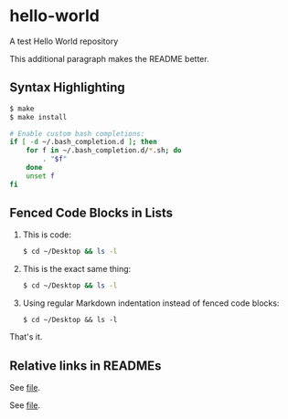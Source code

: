 hello-world
===========

A test Hello World repository

This additional paragraph makes the README better.


Syntax Highlighting
-------------------

```bash
$ make
$ make install

# Enable custom bash completions:
if [ -d ~/.bash_completion.d ]; then
    for f in ~/.bash_completion.d/*.sh; do
        . "$f"
    done
    unset f
fi
```


Fenced Code Blocks in Lists
---------------------------

1.  This is code:

    ```bash
    $ cd ~/Desktop && ls -l
    ```

2.  This is the exact same thing:

    ```bash
    $ cd ~/Desktop && ls -l
    ```

3.  Using regular Markdown indentation instead of fenced code blocks:

        $ cd ~/Desktop && ls -l

That's it.


Relative links in READMEs
-------------------------

See [file](file.md).

See [file].

  [file]: file.md

